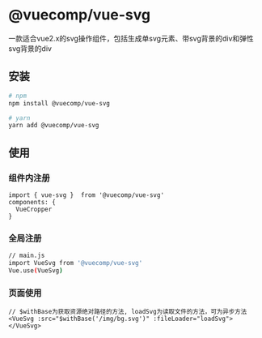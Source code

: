 # @vuecomp/vue-svg

一款适合vue2.x的svg操作组件，包括生成单svg元素、带svg背景的div和弹性svg背景的div

## 安装

```bash
# npm
npm install @vuecomp/vue-svg
```

```bash
# yarn
yarn add @vuecomp/vue-svg
```

## 使用

### 组件内注册

```vue
import { vue-svg }  from '@vuecomp/vue-svg' 
components: {
  VueCropper
}
```

### 全局注册

```bash
// main.js
import VueSvg from '@vuecomp/vue-svg'
Vue.use(VueSvg)
```

### 页面使用

```vue
// $withBase为获取资源绝对路径的方法, loadSvg为读取文件的方法，可为异步方法
<VueSvg :src="$withBase('/img/bg.svg')" :fileLoader="loadSvg"></VueSvg>
```
